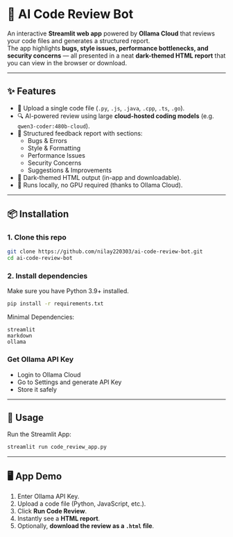 # 🤖 AI Code Review Bot

An interactive **Streamlit web app** powered by **Ollama Cloud** that reviews your code files and generates a structured report.  
The app highlights **bugs, style issues, performance bottlenecks, and security concerns** — all presented in a neat **dark-themed HTML report** that you can view in the browser or download.  

---

## ✨ Features

- 📂 Upload a single code file (`.py`, `.js`, `.java`, `.cpp`, `.ts`, `.go`).  
- 🔍 AI-powered review using large **cloud-hosted coding models** (e.g. `qwen3-coder:480b-cloud`).  
- 📝 Structured feedback report with sections:
  - Bugs & Errors  
  - Style & Formatting  
  - Performance Issues  
  - Security Concerns  
  - Suggestions & Improvements  
- 🌙 Dark-themed HTML output (in-app and downloadable).  
- 🚀 Runs locally, no GPU required (thanks to Ollama Cloud).  

---

## 📦 Installation

### 1. Clone this repo
```bash
git clone https://github.com/nilay220303/ai-code-review-bot.git
cd ai-code-review-bot
```

### 2. Install dependencies
Make sure you have Python 3.9+ installed.
```bash
pip install -r requirements.txt
```
Minimal Dependencies:
```nginx
streamlit
markdown
ollama
```

### Get Ollama API Key
- Login to Ollama Cloud
- Go to Settings and generate API Key
- Store it safely

---

## 🚀 Usage
Run the Streamlit App:
```bash
streamlit run code_review_app.py
```
---

## 🖥️ App Demo

1. Enter Ollama API Key.
2. Upload a code file (Python, JavaScript, etc.).
2. Click **Run Code Review**.
3. Instantly see a **HTML report**.
4. Optionally, **download the review as a `.html` file**.
